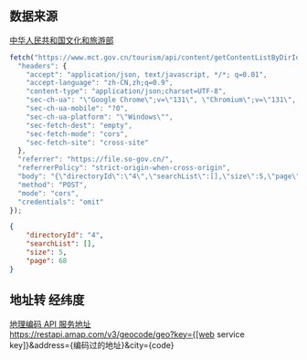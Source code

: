 ## 数据来源
[中华人民共和国文化和旅游部](https://www.mct.gov.cn/mctso/s?qt=5A)
```js
fetch("https://www.mct.gov.cn/tourism/api/content/getContentListByDirId", {
  "headers": {
    "accept": "application/json, text/javascript, */*; q=0.01",
    "accept-language": "zh-CN,zh;q=0.9",
    "content-type": "application/json;charset=UTF-8",
    "sec-ch-ua": "\"Google Chrome\";v=\"131\", \"Chromium\";v=\"131\", \"Not_A Brand\";v=\"24\"",
    "sec-ch-ua-mobile": "?0",
    "sec-ch-ua-platform": "\"Windows\"",
    "sec-fetch-dest": "empty",
    "sec-fetch-mode": "cors",
    "sec-fetch-site": "cross-site"
  },
  "referrer": "https://file.so-gov.cn/",
  "referrerPolicy": "strict-origin-when-cross-origin",
  "body": "{\"directoryId\":\"4\",\"searchList\":[],\"size\":5,\"page\":68}",
  "method": "POST",
  "mode": "cors",
  "credentials": "omit"
});
```

```json
{
    "directoryId": "4",
    "searchList": [],
    "size": 5,
    "page": 68
}
```



## 地址转 经纬度
[地理编码 API 服务地址](https://lbs.amap.com/api/webservice/guide/api/georegeo/)   
https://restapi.amap.com/v3/geocode/geo?key={[web service key]}&address={编码过的地址}&city={code}
